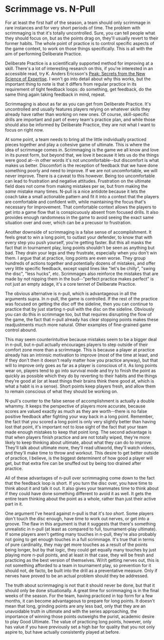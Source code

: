 Scrimmage vs. N-Pull
====================

For at least the first half of the season, a team should only scrimmage in rare instances and for very short periods of time. The problem with scrimmaging is that it's totally uncontrolled. Sure, you can tell people what they should focus on, but as the points drag on, they'll usually revert to their former habits. The whole point of practice is to control specific aspects of the game context, to work on those things specifically. This is all with the aim of performing Deliberate Practice.

Deliberate Practice is a scientifically supported method for improving at a skill. There's a lot of interesting research on this, if you're interested in an accessible read, try K. Anders Ericsson's [Peak: Secrets from the New Science of Expertise](https://www.goodreads.com/book/show/26312997-peak). I won't go into detail about why this works, but the important thing to note is that it differs from regular practice in its requirement of tight feedback loops: do something, get feedback, do the same thing again taking feedback in mind, repeat.

Scrimmaging is about as far as you can get from Deliberate Practice. It's uncontrolled and usually features players relying on whatever skills they already have rather than working on new ones. Of course, skill-specific drills are important and part of every team's practice plan, and while those should also be informed by Deliberate Practice, they are not what I want to focus on right now.

At some point, a team needs to bring all the little individually practiced pieces together and play a cohesive game of ultimate. This is where the idea of scrimmage comes in. Scrimmaging is the game we all know and love in its purest form, but beyond that, we love it because it lets us do the things were good at--in other words it's not uncomfortable--but discomfort is what makes us better. Discomfort is the reception of feedback that we have done something poorly and need to improve. If we are not uncomfortable, we will never improve. There is a caveat to this however. Being too uncomfortable can lead to frustration and negative attitudes. Frustration on the ultimate field does not come from making mistakes per se, but from making the *same* mistake many times. N-pull is a nice antidote because it lets the coach take a small actionable pattern and fit it into a context that the players are comfortable and confident with, while maintaining the focus that's necessary for improvement. That comfortable context allows the players to get into a game flow that is conspicuously absent from focused drills. It also provides enough randomness in the game to avoid seeing the exact same situation over and over, which can be a precusor to frustration.

Another downside of scrimmaging is a false sense of accomplishment. It feels great to win a long point, to outlast your defender, to know that with every step you push yourself, you're getting faster. But this all masks the fact that in tournament play, long points shouldn't be seen as anything but bad. They drain your legs and they frustrate, especially when you don't win them. I argue that at practice, long points are even worse. They group hundreds of actions together and potentially dozens of mistakes, and offer very little specific feedback, except vapid lines like "let's be chilly", "swing the disc", "less hucks", etc. Scrimmages also reinforce the mistakes that are made by not nipping them in the bud--"perfect practice makes perfect" is not just an empty adage, it's a core tennet of Deliberate Practice.

The obvious alternative is n-pull, which is advantageous in all the arguments supra. In n-pull, the game is controlled. If the rest of the practice was focused on getting the disc off the sideline, then you can continue to practice that by just starting n-pull with the disc on the sideline. Obviously you can do this in scrimmage too, but that requires disrupting the flow of the game, the fact that n-pull already has clear stopping points makes these readjustments much more natural. Other examples of fine-grained game control abound.

This may seem counterintuitive because mistakes seem to be a bigger deal in n-pull, but n-pull actually encourages players to step outside of their comfort zone more than a scrimmage. This is because a player at practice already has an intrinsic motivation to improve (most of the time at least, and if they don't then it doesn't really matter how you practice anyway), but that will to improve only goes as far as a player is conscious of it. As long points wear on, players tend to go into survival mode and try to finish the point as quickly as possible which they do by reverting to their habits and the things they're good at (or at least things their brains think there good at, which is what a habit is in a sense). Short points keep players fresh, and allow them to remain conscious of what they should be working on.

N-pull's counter to the false sense of accomplishment is actually a double whammy. It keeps the perspective of players more accurate, because scores are valued exactly as much as they are worth--there is no false positive feedback after fighting your way back in a long point. Remember, the fact that you scored a long point is only very slightly better than having lost that point, it's important not to lose sight of the fact that your team made enough mistakes to keep that point long. The second advantage is that when players finish practice and are not totally wiped, they're more likely to keep thinking about ultimate, about what they can do to improve. They'll talk about ultimate more, they'll read ultiworld, they'll watch videos, and they'll make time to throw and workout. This desire to get better outside of practice, I believe, is the biggest determinent of how good a player will get, but that extra fire can be snuffed out by being too drained after practice.

All of these advantages of n-pull over scrimmaging come down to the fact that the feedback loop is short. If you turn the disc over, you have time to think about it and talk it out. It also gives your teammates time to think about if they could have done something different to avoid it as well. It gets the entire team thinking about the point as a whole, rather than just their active part in it.

One argument I've heard against n-pull is that it's *too short*. Some players don't touch the disc enough, have time to work out nerves, or get into a groove. The flaw in this argument is that it suggests that there's something unrealistic in n-pull (at least as compared to full, tournament-play ultimate). If some players aren't getting many touches in n-pull, they're also probably not going to get enough touches in a full scrimmage. It's true that in terms of pure cardinality, they may get more touches as a result of the points being longer, but by that logic, they could get equally many touches by just playing more n-pull points, and at least in that case, they will be fresh and practicing as the best version of themselves. W/r/t getting nerves out, this is not something afforded to a team in tournament play, so prevention for it should not, de facto, be built into the drill as a preventative measure. Only if nerves have proved to be an actual problem should they be addressed.

The truth about scrimmaging is not that it should never be done, but that it should only be done situationally. A great time for scrimmaging is in the final weeks of the season. For the team, having practiced in top form for a few months, it can become advantageous to prepare for long points. It doesn't mean that long, grinding points are any less bad, only that they are an unavoidable truth in ultimate and with the series approaching, the importance of winning those points outweighs the purist, academic desire to play Good Ultimate. The value of practicing long points, however, only has value if you have previously set a high bar for quality that you not only aspire to, but have actually consistently played at before.
